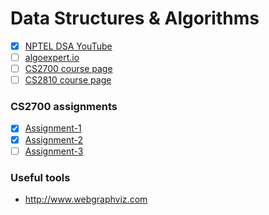 # Data Structures & Algorithms

* [x] [NPTEL DSA YouTube](https://www.youtube.com/playlist?app=desktop&list=PLyqSpQzTE6M_Fu6l8irVwXkUyC9Gwqr6_)
* [ ] [algoexpert.io](https://www.algoexpert.io/product)
* [ ] [CS2700 course page](https://www.cse.iitm.ac.in/~rupesh/teaching/pds/aug21/)
* [ ] [CS2810 course page](https://www.cse.iitm.ac.in/~rupesh/teaching/ooaia/jan20/)

### CS2700 assignments

* [x] [Assignment-1](https://www.hackerrank.com/contests/pds-assignment1/challenges/matrix-using-linked-list)
* [x] [Assignment-2](https://www.hackerrank.com/contests/binary-tree-opeartions/challenges/binary-tree-opeartions/problem)
* [ ] [Assignment-3](https://www.hackerrank.com/contests/cs2700-assignment-03/challenges/cs2700-a03/problem)

### Useful tools

* http://www.webgraphviz.com
